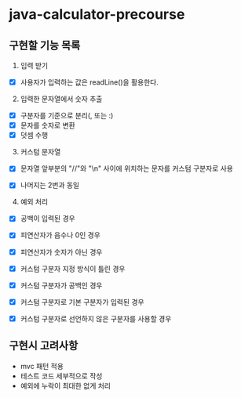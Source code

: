 # java-calculator-precourse

## 구현할 기능 목록
1. 입력 받기
- [x] 사용자가 입력하는 값은 readLine()을 활용한다.

2. 입력한 문자열에서 숫자 추출
- [x] 구분자를 기준으로 분리(, 또는 :)
- [x] 문자를 숫자로 변환
- [x] 덧셈 수행

3. 커스텀 문자열
- [x] 문자열 앞부분의 "//"와 "\n" 사이에 위치하는 문자를 커스텀 구분자로 사용
- [x] 나머지는 2번과 동일


4. 예외 처리
- [x] 공백이 입력된 경우
- [x] 피연산자가 음수나 0인 경우
- [x] 피연산자가 숫자가 아닌 경우
- [x] 커스텀 구분자 지정 방식이 틀린 경우
- [x] 커스텀 구분자가 공백인 경우
- [x] 커스텀 구분자로 기본 구분자가 입력된 경우
- [x] 커스텀 구분자로 선언하지 않은 구분자를 사용할 경우 


## 구현시 고려사항
- mvc 패턴 적용
- 테스트 코드 세부적으로 작성
- 예외에 누락이 최대한 없게 처리